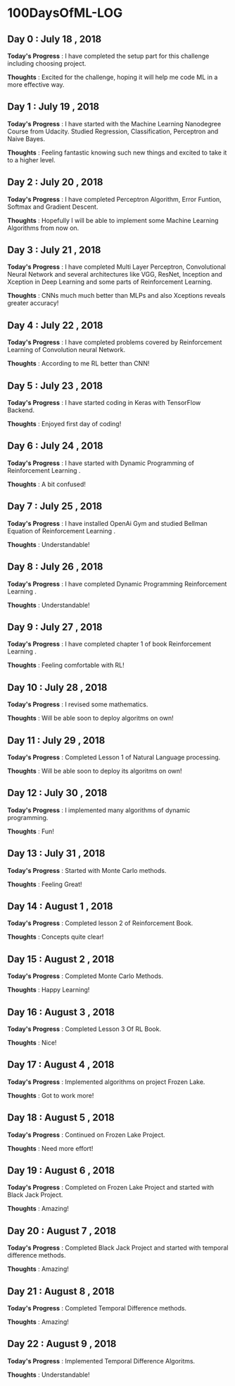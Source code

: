 # 100DaysOfML-LOG
## Day 0 : July 18 , 2018
 
**Today's Progress** : I have completed the setup part for this challenge including choosing project.

**Thoughts** : Excited for the challenge, hoping it will help me code ML in a more effective way.

## Day 1 : July 19 , 2018
 
**Today's Progress** : I have started with the Machine Learning Nanodegree Course from Udacity. Studied Regression, Classification, Perceptron and Naive Bayes.

**Thoughts** : Feeling fantastic knowing such new things and excited to take it to a higher level.

## Day 2 : July 20 , 2018
 
**Today's Progress** : I have completed Perceptron Algorithm, Error Funtion, Softmax and Gradient Descent.

**Thoughts** : Hopefully I will be able to implement some Machine Learning Algorithms from now on.

## Day 3 : July 21 , 2018
 
**Today's Progress** : I have completed Multi Layer Perceptron, Convolutional Neural Network and several architectures like VGG, ResNet, Inception and Xception in Deep Learning and some parts of Reinforcement Learning.

**Thoughts** : CNNs much much better than MLPs and also Xceptions reveals greater accuracy!

## Day 4 : July 22 , 2018
 
**Today's Progress** : I have completed problems covered by Reinforcement Learning of Convolution neural Network.

**Thoughts** : According to me RL better than CNN!

## Day 5 : July 23 , 2018
 
**Today's Progress** : I have started coding in Keras with TensorFlow Backend.

**Thoughts** : Enjoyed first day of coding!

## Day 6 : July 24 , 2018
 
**Today's Progress** : I have started with Dynamic Programming of Reinforcement Learning .

**Thoughts** : A bit confused!

## Day 7 : July 25 , 2018
 
**Today's Progress** : I have installed OpenAi Gym and studied Bellman Equation of Reinforcement Learning .

**Thoughts** : Understandable!

## Day 8 : July 26 , 2018
 
**Today's Progress** : I have completed Dynamic Programming Reinforcement Learning .

**Thoughts** : Understandable!

## Day 9 : July 27 , 2018
 
**Today's Progress** : I have completed chapter 1 of book Reinforcement Learning .

**Thoughts** : Feeling comfortable with RL!

## Day 10 : July 28 , 2018
 
**Today's Progress** : I revised some mathematics.

**Thoughts** : Will be able soon to deploy algoritms on own!

## Day 11 : July 29 , 2018
 
**Today's Progress** : Completed Lesson 1 of Natural Language processing.

**Thoughts** : Will be able soon to deploy its algoritms on own!

## Day 12 : July 30 , 2018
 
**Today's Progress** : I implemented many algorithms of dynamic programming.

**Thoughts** : Fun!

## Day 13 : July 31 , 2018
 
**Today's Progress** : Started with Monte Carlo methods.

**Thoughts** : Feeling Great!

## Day 14 : August 1 , 2018
 
**Today's Progress** : Completed lesson 2 of Reinforcement Book.

**Thoughts** : Concepts quite clear!

## Day 15 : August 2 , 2018
 
**Today's Progress** : Completed Monte Carlo Methods.

**Thoughts** : Happy Learning!

## Day 16 : August 3 , 2018
 
**Today's Progress** : Completed Lesson 3 Of RL Book.

**Thoughts** : Nice!

## Day 17 : August 4 , 2018
 
**Today's Progress** : Implemented algorithms on project Frozen Lake.

**Thoughts** : Got to work more!

## Day 18 : August 5 , 2018
 
**Today's Progress** : Continued on Frozen Lake Project.

**Thoughts** : Need more effort!

## Day 19 : August 6 , 2018
 
**Today's Progress** : Completed on Frozen Lake Project and started with Black Jack Project.

**Thoughts** : Amazing!

## Day 20 : August 7 , 2018
 
**Today's Progress** : Completed Black Jack Project and started with temporal difference methods.

**Thoughts** : Amazing!

## Day 21 : August 8 , 2018
 
**Today's Progress** : Completed Temporal Difference methods.

**Thoughts** : Amazing!

## Day 22 : August 9 , 2018
 
**Today's Progress** : Implemented Temporal Difference Algoritms.

**Thoughts** : Understandable!

